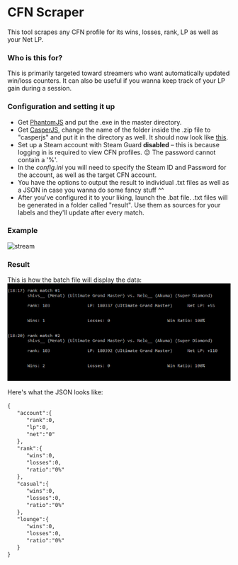 # CFN Scraper
This tool scrapes any CFN profile for its wins, losses, rank, LP as well as your Net LP.

### Who is this for? 
This is primarily targeted toward streamers who want automatically updated win/loss counters. It can also be useful if you wanna keep track of your LP gain during a session.

### Configuration and setting it up

* Get [PhantomJS](https://phantomjs.org/download.html) and put the .exe in the master directory. 
* Get [CasperJS](http://casperjs.org/), change the name of the folder inside the .zip file to "casperjs" and put it in the directory as well. It should now look like [this](showcase/folder-structure.jpg? "folder-structure").
* Set up a Steam account with Steam Guard **disabled** – this is because logging in is required to view CFN profiles. :unamused: 
  The password cannot contain a '%'.
* In the _config.ini_ you will need to specify the Steam ID and Password for the account, as well as the target CFN account.
* You have the options to output the result to individual .txt files as well as a JSON in case you wanna do some fancy stuff ^^
* After you've configured it to your liking, launch the .bat file. .txt files will be generated in a folder called "result". Use them as sources for your labels and they'll update after every match.

### Example

![stream](showcase/streamexample.gif.gif?raw=true "streamshowcase")

### Result

This is how the batch file will display the data:
![screenshot](showcase/screenie.gif?raw=true "screenshot")


Here's what the JSON looks like:
```
{
   "account":{
      "rank":0,
      "lp":0,
      "net":"0"
   },
   "rank":{
      "wins":0,
      "losses":0,
      "ratio":"0%"
   },
   "casual":{
      "wins":0,
      "losses":0,
      "ratio":"0%"
   },
   "lounge":{
      "wins":0,
      "losses":0,
      "ratio":"0%"
   }
}
```

